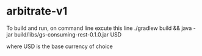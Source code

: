# arbitrate-v1

To build and run, on command line excute this line
    ./gradlew build && java -jar build/libs/gs-consuming-rest-0.1.0.jar USD 
    
    
where USD is the base currency of choice